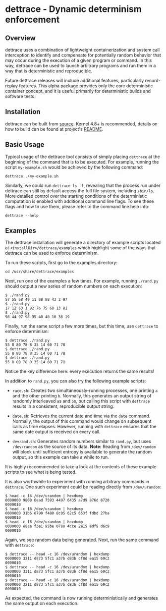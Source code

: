 # dettrace - Dynamic determinism enforcement

## Overview

dettrace uses a combination of lightweight containerization and system call interception to identify and compensate for potentially random behavior that may occur during the execution of a given program or command. In this way, dettrace can be used to launch arbitrary programs and run them in a way that is deterministic and reproducible.

Future dettrace releases will include additional features, particularly record-replay features.  This alpha package provides only the core deterministic container concept, and it is useful primarily for deterministic builds and software tests.

## Installation

dettrace can be built from [source](https://github.com/upenn-acg/detTrace.git). Kernel 4.8+ is recommended, details on how to build can be found at project's [README](https://github.com/upenn-acg/detTrace/blob/master/README.md).

## Basic Usage

Typical usage of the dettrace tool consists of simply placing `dettrace` at the beginning of the command that is to be executed. For example, running the script `my-example.sh` would be achieved by the following command:
```shell
dettrace ./my-example.sh
```

Similarly, we could run `dettrace ls -l`, revealing that the process run under dettrace can still by default access the full file system, including `/bin/ls`. More detailed control over the starting conditions of the deterministic computation is enabled with additional command line flags. To see these flags and how to use them, please refer to the command line help info:

```shell
dettrace --help
```

## Examples
The dettrace installation will generate a directory of example scripts located at `<installDir>/dettrace/examples`
which highlight some of the ways that dettrace can be used to enforce determinism.

To run these scripts, first go to the examples directory:
```shell
cd /usr/share/dettrace/examples
```

Next, run one of the examples a few times. For example,
running `./rand.py` should output a new series of random numbers on each execution:

```shell
$ ./rand.py
57 55 68 49 11 68 88 43 2 97
$ ./rand.py
17 12 63 1 92 76 75 68 13 81
$ ./rand.py
98 44 97 98 35 40 40 10 36 19
```

Finally, run the same script a few more times, but this time, use `dettrace` to
enforce determinism:

```shell
$ dettrace ./rand.py
55 8 80 78 8 35 14 60 71 78
$ dettrace ./rand.py
55 8 80 78 8 35 14 60 71 78
$ dettrace ./rand.py
55 8 80 78 8 35 14 60 71 78
```

Notice the key difference here: every execution returns the same results!

In addition to `rand.py`, you can also try the following example scripts:

- `race.sh`: Creates two simultaneously-running processes, one printing `a`
and the other printing `b`. Normally, this generates an output string of
randomly interleaved `a`s and `b`s, but calling this script with `dettrace`
results in a consistent, reproducible output string.

- `date.sh`: Retrieves the current date and time via the `date` command.
Normally, the output of this command would change on subsequent calls as
time elapses. However, running with `dettrace` ensures that the same
date output is received on every call.

- `devrand.sh`: Generates random numbers similar to `rand.py`, but uses
`/dev/random` as the source of its data. **Note:** Reading from `/dev/random`
will block until sufficient entropy is available to generate the random output,
so this example can take a while to run.

It is highly reccommended to take a look at the contents of these example
scripts to see what is being tested.

It is also worthwhile to experiment with running arbitrary commands in
`dettrace`. One such experiment could be reading directly from `/dev/urandom`:

```shell
$ head -c 16 /dev/urandom | hexdump
0000000 9808 6ead 7593 4497 6435 a7d9 876d 8720
0000010
$ head -c 16 /dev/urandom | hexdump
0000000 31b6 8790 f480 8c05 62c5 653f fdbd 27ba
0000010
$ head -c 16 /dev/urandom | hexdump
0000000 e8aa f3e1 95be 0780 4cce 2a15 edf9 d6c9
0000010
```

Again, we see random data being generated. Next, run the same command with
`dettrace`:
```shell
$ dettrace -- head -c 16 /dev/urandom | hexdump
0000000 3211 d873 5fc1 a37b d83b cf8d ea15 69c2
0000010
$ dettrace -- head -c 16 /dev/urandom | hexdump
0000000 3211 d873 5fc1 a37b d83b cf8d ea15 69c2
0000010
$ dettrace -- head -c 16 /dev/urandom | hexdump
0000000 3211 d873 5fc1 a37b d83b cf8d ea15 69c2
0000010
```

As expected, the command is now running deterministically and generates
the same output on each execution.
